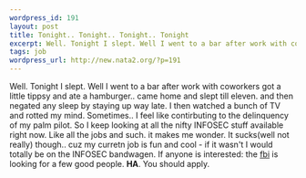 ```yaml
--- 
wordpress_id: 191
layout: post
title: Tonight.. Tonight.. Tonight.. Tonight
excerpt: Well. Tonight I slept. Well I went to a bar after work with coworkers got a little tippsy and ate a hamburger.. came home and slept till eleven. and then negated any sleep by staying up way late. I then watched a bunch of TV and rotted my mind. Sometimes.. I feel like contirbuting to the delinquency of my palm pilot. So I keep looking at all the nifty INFOSEC stuff available right now. Like all t...
tags: job
wordpress_url: http://new.nata2.org/?p=191
---
```

Well. Tonight I slept. Well I went to a bar after work with coworkers got a little tippsy and ate a hamburger.. came home and slept till eleven. and then negated any sleep by staying up way late. I then watched a bunch of TV and rotted my mind. Sometimes.. I feel like contirbuting to the delinquency of my palm pilot. So I keep looking at all the nifty INFOSEC stuff available right now. Like all the jobs and such. it makes me wonder. It sucks(well not really) though.. cuz my curretn job is fun and cool - if it wasn't I would totally be on the INFOSEC bandwagen. If anyone is interested: the <a href="http://www.fbi.gov">fbi</a> is looking for a few good people. <b>HA</b>. You should apply.
